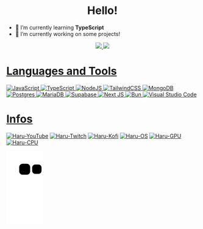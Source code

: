 <h1 align="center">Hello!</h1>

- 🌱 I’m currently learning **TypeScript**
- 📖 I’m currently working on some projects!

<div align="center">
    <a href="https://github.com/AqueleHaru">
        <img height="180em"
            src="https://github-readme-stats.vercel.app/api?username=AqueleHaru&show_icons=true&theme=github_dark&include_all_commits=true&count_private=true" />
        <img height="180em"
            src="https://github-readme-stats.vercel.app/api/top-langs/?username=AqueleHaru&layout=compact&langs_count=7&theme=github_dark" />
</div>

# Languages and Tools

<div>

![JavaScript](https://img.shields.io/badge/JavaScript-F7DF1E?style=for-the-badge&logo=javascript&logoColor=black)
![TypeScript](https://img.shields.io/badge/typescript-%23007ACC.svg?style=for-the-badge&logo=typescript&logoColor=white)
![NodeJS](https://img.shields.io/badge/node.js-6DA55F?style=for-the-badge&logo=node.js&logoColor=white)
![TailwindCSS](https://img.shields.io/badge/tailwindcss-%2338B2AC.svg?style=for-the-badge&logo=tailwind-css&logoColor=white)
![MongoDB](https://img.shields.io/badge/MongoDB-%234ea94b.svg?style=for-the-badge&logo=mongodb&logoColor=white)
![Postgres](https://img.shields.io/badge/postgres-%23316192.svg?style=for-the-badge&logo=postgresql&logoColor=white)
![MariaDB](https://img.shields.io/badge/MariaDB-003545?style=for-the-badge&logo=mariadb&logoColor=white)
![Supabase](https://img.shields.io/badge/Supabase-3ECF8E?style=for-the-badge&logo=supabase&logoColor=white)
![Next JS](https://img.shields.io/badge/Next-black?style=for-the-badge&logo=next.js&logoColor=white)
![Bun](https://img.shields.io/badge/Bun-%23000000.svg?style=for-the-badge&logo=bun&logoColor=white)
![Visual Studio Code](https://img.shields.io/badge/Visual%20Studio%20Code-0078d7.svg?style=for-the-badge&logo=visual-studio-code&logoColor=white)
    
</div>


# Infos
<div>
<a href="https://www.youtube.com/@aqueleharu" target="_blank"><img alt="Haru-YouTube" src="https://img.shields.io/badge/YouTube-FF0000?style=for-the-badge&logo=youtube&logoColor=white"></a>
<a href="https://www.twitch.tv/aqueleharu" target="_blank"><img alt="Haru-Twitch" src="https://img.shields.io/badge/Twitch-9146FF?style=for-the-badge&logo=twitch&logoColor=white"></a>
<a href="https://ko-fi.com/aqueleharu" target="_blank"><img alt="Haru-Kofi" src="https://img.shields.io/badge/Ko--fi-F16061?style=for-the-badge&logo=ko-fi&logoColor=white"></a>
<a href="#"><img alt="Haru-OS" src="https://img.shields.io/badge/Windows 11-0078D6?style=for-the-badge&logo=windows&logoColor=white"></a>
<a href="#"><img alt="Haru-GPU" src="https://img.shields.io/badge/NVIDIA-GeForce RTX 4070 Ti-76B900?style=for-the-badge&logo=nvidia&logoColor=white"></a>
<a href="#"><img alt="Haru-CPU" src="https://img.shields.io/badge/AMD-Ryzen_7_7800X3D-ED1C24?style=for-the-badge&logo=amd&logoColor=white"></a>
    
![Snake animation](https://github.com/AqueleHaru/AqueleHaru/blob/output/github-contribution-grid-snake.svg)
</div>
